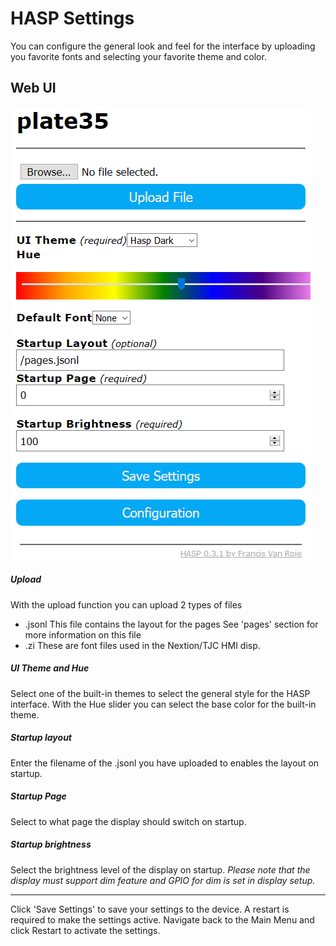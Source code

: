 
# HASP Settings

You can configure the general look and feel for the interface by uploading you favorite fonts and selecting your favorite theme and color.

## Web UI

![HASP Settings](../assets/images/settings/hasp_settings.png "HASP Settings")

##### Upload

With the upload function you can upload 2 types of files
 * .jsonl
    This file contains the layout for the pages
    See 'pages' section for more information on this file
 * .zi
    These are font files used in the Nextion/TJC HMI disp.

##### UI Theme and Hue

Select one of the built-in themes to select the general style for the HASP interface.
With the Hue slider you can select the base color for the built-in theme.

##### Startup layout

Enter the filename of the .jsonl you have uploaded to enables the layout on startup.

##### Startup Page

Select to what page the display should switch on startup.

##### Startup brightness

Select the brightness level of the display on startup.
*Please note that the display must support dim feature and GPIO for dim is set in display setup.*

---

Click 'Save Settings' to save your settings to the device. A restart is required to make the settings active. Navigate back to the Main Menu and click Restart to activate the settings.

